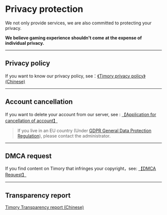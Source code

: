 # Privacy protection

We not only provide services, we are also committed to protecting your privacy.

**We believe gaming experience shouldn't come at the expense of individual privacy.**  

-----
## Privacy policy

If you want to know our privacy policy, see：[《Timory privacy policy》(Chinese)](https://www.mcshiyi.com/blog/about/privacy-policy.html)

------
## Account cancellation

If you want to delete your account from our server, see : [【Application for cancellation of account】](/en-US/privacy/deleteAccount.md)  

> If you live in an EU country (Under [GDPR General Data Protection Regulation](https://gdpr-info.eu/)), please contact the administrator.

-----

## DMCA request

If you find content on Timory that infringes your copyright，see:  [【DMCA Request】](/en-US/privacy/DMCARequest.md)

-----

## Transparency report

[Timory Transparency report (Chinese)](/en-US/privacy/transparencyReport.md)